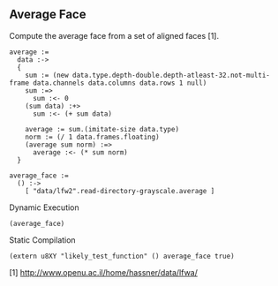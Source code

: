 Average Face
------------
Compute the average face from a set of aligned faces [1].

    average :=
      data :->
      {
        sum := (new data.type.depth-double.depth-atleast-32.not-multi-frame data.channels data.columns data.rows 1 null)
        sum :=>
          sum :<- 0
        (sum data) :+>
          sum :<- (+ sum data)

        average := sum.(imitate-size data.type)
        norm := (/ 1 data.frames.floating)
        (average sum norm) :=>
          average :<- (* sum norm)
      }

    average_face :=
      () :->
        [ "data/lfw2".read-directory-grayscale.average ]

Dynamic Execution

    (average_face)

Static Compilation

    (extern u8XY "likely_test_function" () average_face true)

[1] http://www.openu.ac.il/home/hassner/data/lfwa/
